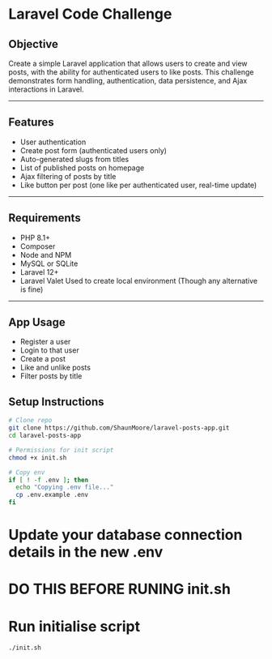 # Laravel Code Challenge

## Objective

Create a simple Laravel application that allows users to create and view posts, with the ability for authenticated users to like posts. This challenge demonstrates form handling, authentication, data persistence, and Ajax interactions in Laravel.

---

## Features

- User authentication
- Create post form (authenticated users only)
- Auto-generated slugs from titles
- List of published posts on homepage
- Ajax filtering of posts by title
- Like button per post (one like per authenticated user, real-time update)

---

## Requirements

- PHP 8.1+
- Composer
- Node and NPM
- MySQL or SQLite
- Laravel 12+
- Laravel Valet Used to create local environment (Though any alternative is fine)

---

## App Usage

- Register a user
- Login to that user
- Create a post
- Like and unlike posts
- Filter posts by title

## Setup Instructions

```bash
# Clone repo
git clone https://github.com/ShaunMoore/laravel-posts-app.git
cd laravel-posts-app

# Permissions for init script
chmod +x init.sh

# Copy env
if [ ! -f .env ]; then
  echo "Copying .env file..."
  cp .env.example .env
fi
```

# Update your database connection details in the new .env
# DO THIS BEFORE RUNING init.sh

# Run initialise script

```bash
./init.sh
```